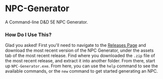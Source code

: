 # NPC-Generator
A Command-line D&D 5E NPC Generator.

### How Do I Use This?
Glad you asked! First you'll need to navigate to the [Releases Page](https://github.com/robkpaul/NPC-Generator/releases) and download the most recent version of the NPC Generator, under the assets tab of the most recent release. Find where you downloaded the `.zip` file of the most recent release, and extract it into another folder. From there, start up `NPC-Generator.exe`. From here, you can use the `help` command to see the available commands, or the `new` command to get started generating an NPC.
